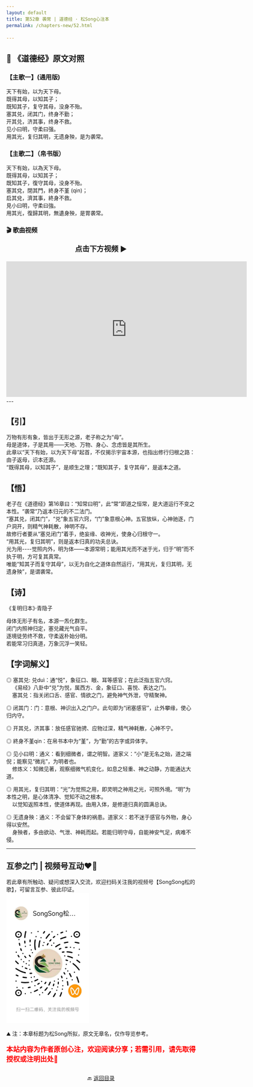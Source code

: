 ```yaml
---
layout: default
title: 第52章 袭常 | 道德经 · 松Song心注本
permalink: /chapters-new/52.html

---
```


## 📜 《道德经》原文对照
### 【主歌一】(通用版)
天下有始，以为天下母。<br>
既得其母，以知其子；<br>
既知其子，复守其母，没身不殆。 <br>
塞其兑，闭其门，终身不勤；<br>
开其兑，济其事，终身不救。<br>
见小曰明，守柔曰强。<br>
用其光，复归其明，无遗身殃，是为袭常。<br>

### 【主歌二】（帛书版）
天下有始，以為天下母。<br>
既得其母，以知其子；<br>
既知其子，復守其母，没身不殆。<br>
塞其兌，閉其門，終身不堇 (qin)；<br>
启其兌，濟其事，終身不救。<br>
見小曰明，守柔曰強。<br>
用其光，復歸其明，無遺身殃，是胃袭常。<br>

### 🎬 歌曲视频
<p style="text-align:center; font-size:1.2rem; font-weight:bold;">
  点击下方视频 ▶️
</p>

<iframe
  src="https://streamable.com/e/b5ew4e"
  width="640"
  height="360"
  frameborder="0"
  allowfullscreen
  loading="lazy">
</iframe>
---

## 【引】
万物有形有象，皆出于无形之源，老子称之为“母”。<br>
母是道体，子是其用——天地、万物、身心、念虑皆是其所生。<br>
此章以“天下有始，以为天下母”起首，不仅揭示宇宙本源，也指出修行归根之路：由子返母，识本还源。<br>
“既得其母，以知其子”，是顺生之理；“既知其子，复守其母”，是返本之道。<br>

## 【悟】
老子在《道德经》第16章曰：“知常曰明”，此“常”即道之恒常，是大道运行不变之本性。“袭常”乃返本归元的不二法门。<br>
“塞其兑，闭其门”，“兑”象五官六窍，“门”象意根心神。五官放纵，心神驰逐，门户洞开，则精气神耗散，神明不存。<br>
故修行者要从“塞兑闭门”着手，绝妄缘、收神光，使身心归根守一。<br>
“用其光，复归其明”，则是返本归真的功夫总诀。<br>
光为用----觉照内外，明为体——本源常明；能用其光而不迷于光，归于“明”而不执于明，方可复其真常。<br>
唯能“知其子而复守其母”，以无为自化之道体自然运行，“用其光，复归其明，无遗身殃”，是谓袭常。<br>

## 【诗】
《复明归本》·青隐子 <br>

母体无形子有名，本源一炁化群生。<br>
闭门内照神归定，塞兑藏光气自平。<br>
逐境徒劳终不救，守柔返朴始分明。<br>
若能常习归真道，万象沉浮一笑轻。<br>

## 【字词解义】

◎ 塞其兑: 兑duì：通“悦”，象征口、眼、耳等感官；在此泛指五官六窍。<br>
&nbsp;&nbsp;&nbsp;&nbsp;《易经》八卦中“兑”为悦，属西方、金，象征口、喜悦、表达之门。<br>
&nbsp;&nbsp;&nbsp;&nbsp;塞其兑：指关闭口舌、感官、情欲之门，避免神气外泄，守精聚神。<br>

◎ 闭其门：门：意根、神识出入之门户。此句即为“闭塞感官”，止外攀缘，使心归内守。<br>

◎ 开其兑，济其事：放任感官驰骋、应物过深，精气神耗散，心神不宁。<br>

◎ 終身不堇qin：在帛书本中为“堇”，为“勤”的古字或异体字。<br>

◎ 见小曰明：通义：看到细微者，谓之明智。道家义：“小”是无名之始，道之端倪；能察见“微兆”，为明者也。<br>
&nbsp;&nbsp;&nbsp;&nbsp;修炼义：知微见著，观察细微气机变化，如息之轻重、神之动静，方能通达大道。<br>

◎ 用其光，复归其明：“光”为觉照之用，即灵明之神用之光，可照外境。“明”为本性之明，是心体清净、觉知不动之根本。<br>
&nbsp;&nbsp;&nbsp;&nbsp;以觉知返照本性，使道体再现。由用入体，是修道归真的圆满总诀。<br>

◎ 无遗身殃：通义：不会留下身体的祸患。道家义：若不迷于感官与外物，身心得以安然。<br>
&nbsp;&nbsp;&nbsp;&nbsp;身殃者，多由欲动、气泄、神耗而起。若能归明守母，自能神安气足，病难不侵。<br>

---
##  互参之门 | 视频号互动❤️🤝

若此章有所触动、疑问或想深入交流，欢迎扫码关注我的视频号【SongSong松的歌】，可留言互参、彼此印证。<br>
<img src="../img/qrcode_songsong.jpg" alt="扫码进入视频号" width="220">

⛰️ 注：本章标题为松Song所拟，原文无章名，仅作导览参考。<br>
<p style="color:red; font-size:18px; font-weight:bold;">
本站内容为作者原创心注，欢迎阅读分享；若需引用，请先取得授权或注明出处🙏
</p>

<p style="text-align:center; margin-top:2em;">
  🔙 <a href="{{ '/' | relative_url }}#catalog">返回目录</a>
</p>
